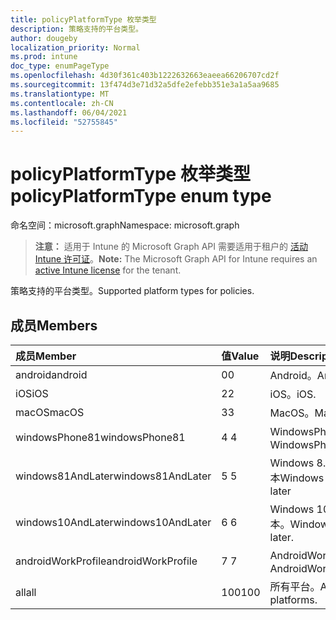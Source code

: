 ```yaml
---
title: policyPlatformType 枚举类型
description: 策略支持的平台类型。
author: dougeby
localization_priority: Normal
ms.prod: intune
doc_type: enumPageType
ms.openlocfilehash: 4d30f361c403b1222632663eaeea66206707cd2f
ms.sourcegitcommit: 13f474d3e71d32a5dfe2efebb351e3a1a5aa9685
ms.translationtype: MT
ms.contentlocale: zh-CN
ms.lasthandoff: 06/04/2021
ms.locfileid: "52755845"
---
```

# <a name="policyplatformtype-enum-type"></a><span data-ttu-id="06ead-103">policyPlatformType 枚举类型</span><span class="sxs-lookup"><span data-stu-id="06ead-103">policyPlatformType enum type</span></span>

<span data-ttu-id="06ead-104">命名空间：microsoft.graph</span><span class="sxs-lookup"><span data-stu-id="06ead-104">Namespace: microsoft.graph</span></span>

> <span data-ttu-id="06ead-105">**注意：** 适用于 Intune 的 Microsoft Graph API 需要适用于租户的 [活动 Intune 许可证](https://go.microsoft.com/fwlink/?linkid=839381)。</span><span class="sxs-lookup"><span data-stu-id="06ead-105">**Note:** The Microsoft Graph API for Intune requires an [active Intune license](https://go.microsoft.com/fwlink/?linkid=839381) for the tenant.</span></span>

<span data-ttu-id="06ead-106">策略支持的平台类型。</span><span class="sxs-lookup"><span data-stu-id="06ead-106">Supported platform types for policies.</span></span>

## <a name="members"></a><span data-ttu-id="06ead-107">成员</span><span class="sxs-lookup"><span data-stu-id="06ead-107">Members</span></span>
|<span data-ttu-id="06ead-108">成员</span><span class="sxs-lookup"><span data-stu-id="06ead-108">Member</span></span>|<span data-ttu-id="06ead-109">值</span><span class="sxs-lookup"><span data-stu-id="06ead-109">Value</span></span>|<span data-ttu-id="06ead-110">说明</span><span class="sxs-lookup"><span data-stu-id="06ead-110">Description</span></span>|
|:---|:---|:---|
|<span data-ttu-id="06ead-111">android</span><span class="sxs-lookup"><span data-stu-id="06ead-111">android</span></span>|<span data-ttu-id="06ead-112">0</span><span class="sxs-lookup"><span data-stu-id="06ead-112">0</span></span>|<span data-ttu-id="06ead-113">Android。</span><span class="sxs-lookup"><span data-stu-id="06ead-113">Android.</span></span>|
|<span data-ttu-id="06ead-114">iOS</span><span class="sxs-lookup"><span data-stu-id="06ead-114">iOS</span></span>|<span data-ttu-id="06ead-115">2</span><span class="sxs-lookup"><span data-stu-id="06ead-115">2</span></span>|<span data-ttu-id="06ead-116">iOS。</span><span class="sxs-lookup"><span data-stu-id="06ead-116">iOS.</span></span>|
|<span data-ttu-id="06ead-117">macOS</span><span class="sxs-lookup"><span data-stu-id="06ead-117">macOS</span></span>|<span data-ttu-id="06ead-118">3</span><span class="sxs-lookup"><span data-stu-id="06ead-118">3</span></span>|<span data-ttu-id="06ead-119">MacOS。</span><span class="sxs-lookup"><span data-stu-id="06ead-119">MacOS.</span></span>|
|<span data-ttu-id="06ead-120">windowsPhone81</span><span class="sxs-lookup"><span data-stu-id="06ead-120">windowsPhone81</span></span>|<span data-ttu-id="06ead-121">4 </span><span class="sxs-lookup"><span data-stu-id="06ead-121">4</span></span>|<span data-ttu-id="06ead-122">WindowsPhone 8.1。</span><span class="sxs-lookup"><span data-stu-id="06ead-122">WindowsPhone 8.1.</span></span>|
|<span data-ttu-id="06ead-123">windows81AndLater</span><span class="sxs-lookup"><span data-stu-id="06ead-123">windows81AndLater</span></span>|<span data-ttu-id="06ead-124">5 </span><span class="sxs-lookup"><span data-stu-id="06ead-124">5</span></span>|<span data-ttu-id="06ead-125">Windows 8.1及更高版本</span><span class="sxs-lookup"><span data-stu-id="06ead-125">Windows 8.1 and later</span></span>|
|<span data-ttu-id="06ead-126">windows10AndLater</span><span class="sxs-lookup"><span data-stu-id="06ead-126">windows10AndLater</span></span>|<span data-ttu-id="06ead-127">6 </span><span class="sxs-lookup"><span data-stu-id="06ead-127">6</span></span>|<span data-ttu-id="06ead-128">Windows 10及更高版本。</span><span class="sxs-lookup"><span data-stu-id="06ead-128">Windows 10 and later.</span></span>|
|<span data-ttu-id="06ead-129">androidWorkProfile</span><span class="sxs-lookup"><span data-stu-id="06ead-129">androidWorkProfile</span></span>|<span data-ttu-id="06ead-130">7 </span><span class="sxs-lookup"><span data-stu-id="06ead-130">7</span></span>|<span data-ttu-id="06ead-131">AndroidWorkProfile。</span><span class="sxs-lookup"><span data-stu-id="06ead-131">AndroidWorkProfile.</span></span>|
|<span data-ttu-id="06ead-132">all</span><span class="sxs-lookup"><span data-stu-id="06ead-132">all</span></span>|<span data-ttu-id="06ead-133">100</span><span class="sxs-lookup"><span data-stu-id="06ead-133">100</span></span>|<span data-ttu-id="06ead-134">所有平台。</span><span class="sxs-lookup"><span data-stu-id="06ead-134">All platforms.</span></span>|




